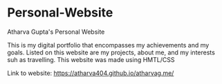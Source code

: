 # Personal-Website
Atharva Gupta's Personal Website

This is my digital portfolio that encompasses my achievements and my goals. Listed on this website are my projects, about me, and my interests suh as travelling. This website was made using HMTL/CSS

Link to website: https://atharva404.github.io/atharvag.me/
